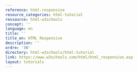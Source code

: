 ```yaml
---
reference: html-responsive
resource_categories: html-tutorial
ressource: html-w3schools
concept: ''
language: en
title: ''
title_en: HTML Responsive
description: ''
ordre: '30'
directory: html-w3schools/html-tutorial
link: https://www.w3schools.com/html/html_responsive.asp
layout: tutorials
---
```

